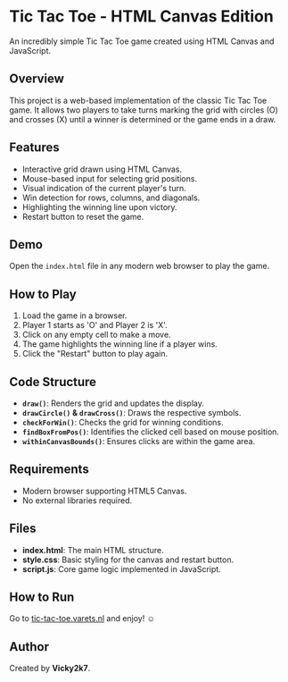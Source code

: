 # Tic Tac Toe - HTML Canvas Edition

An incredibly simple Tic Tac Toe game created using HTML Canvas and JavaScript.

## Overview
This project is a web-based implementation of the classic Tic Tac Toe game. It allows two players to take turns marking the grid with circles (O) and crosses (X) until a winner is determined or the game ends in a draw.

## Features
- Interactive grid drawn using HTML Canvas.
- Mouse-based input for selecting grid positions.
- Visual indication of the current player's turn.
- Win detection for rows, columns, and diagonals.
- Highlighting the winning line upon victory.
- Restart button to reset the game.

## Demo
Open the `index.html` file in any modern web browser to play the game.

## How to Play
1. Load the game in a browser.
2. Player 1 starts as 'O' and Player 2 is 'X'.
3. Click on any empty cell to make a move.
4. The game highlights the winning line if a player wins.
5. Click the "Restart" button to play again.

## Code Structure
- **`draw()`**: Renders the grid and updates the display.
- **`drawCircle()` & `drawCross()`**: Draws the respective symbols.
- **`checkForWin()`**: Checks the grid for winning conditions.
- **`findBoxFromPos()`**: Identifies the clicked cell based on mouse position.
- **`withinCanvasBounds()`**: Ensures clicks are within the game area.

## Requirements
- Modern browser supporting HTML5 Canvas.
- No external libraries required.

## Files
- **index.html**: The main HTML structure.
- **style.css**: Basic styling for the canvas and restart button.
- **script.js**: Core game logic implemented in JavaScript.

## How to Run
Go to [tic-tac-toe.varets.nl](http://tic-tac-toe.varets.nl) and enjoy! ☺ 

## Author
Created by **Vicky2k7**.

